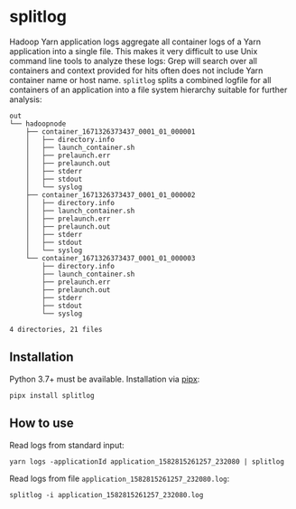 splitlog
========
 
Hadoop Yarn application logs aggregate all container logs of a Yarn application into a single file. This makes it very
difficult to use Unix command line tools to analyze these logs: Grep will search over all containers and context
provided for hits often does not include Yarn container name or host name. `splitlog` splits a combined logfile for all
containers of an application into a file system hierarchy suitable for further analysis:

```
out
└── hadoopnode
    ├── container_1671326373437_0001_01_000001
    │   ├── directory.info
    │   ├── launch_container.sh
    │   ├── prelaunch.err
    │   ├── prelaunch.out
    │   ├── stderr
    │   ├── stdout
    │   └── syslog
    ├── container_1671326373437_0001_01_000002
    │   ├── directory.info
    │   ├── launch_container.sh
    │   ├── prelaunch.err
    │   ├── prelaunch.out
    │   ├── stderr
    │   ├── stdout
    │   └── syslog
    └── container_1671326373437_0001_01_000003
        ├── directory.info
        ├── launch_container.sh
        ├── prelaunch.err
        ├── prelaunch.out
        ├── stderr
        ├── stdout
        └── syslog

4 directories, 21 files
```
 
Installation
------------
Python 3.7+ must be available. Installation via [pipx](https://pypi.org/project/pipx/):

```shell script
pipx install splitlog
```
 
How to use
----------

Read logs from standard input:
```shell script
yarn logs -applicationId application_1582815261257_232080 | splitlog
```

Read logs from file `application_1582815261257_232080.log`:
```shell script
splitlog -i application_1582815261257_232080.log
```
